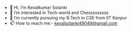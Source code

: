 - 👋 Hi, I’m Kevalkumar Solanki
- 👀 I’m interested in Tech-world and Chesssssssss
- 🌱 I’m currently pursuing my B.Tech in CSE from IIT Kanpur
- 📫 How to reach me:-
    kevalsolanki49049@gmail.com

